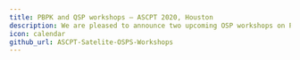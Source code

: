 ```yaml
---
title: PBPK and QSP workshops – ASCPT 2020, Houston
description: We are pleased to announce two upcoming OSP workshops on PBPK (DDI & Pediatrics) and PBPK/PD (mAbs). The workshops will take place on March 16th and 17th, 2020.
icon: calendar
github_url: ASCPT-Satelite-OSPS-Workshops
---
```

